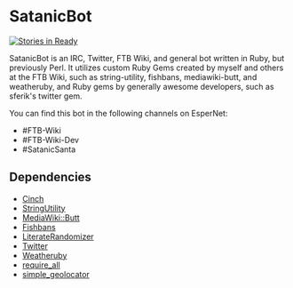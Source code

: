 # SatanicBot
[![Stories in Ready](https://badge.waffle.io/elifoster/SatanicBot.png?label=ready&title=Ready)](https://waffle.io/elifoster/SatanicBot)

SatanicBot is an IRC, Twitter, FTB Wiki, and general bot written in Ruby, but previously Perl. It utilizes custom Ruby Gems created by myself and others at the FTB Wiki, such as string-utility, fishbans, mediawiki-butt, and weatheruby, and Ruby gems by generally awesome developers, such as sferik's twitter gem.

You can find this bot in the following channels on EsperNet:
* #FTB-Wiki
* #FTB-Wiki-Dev
* #SatanicSanta

## Dependencies
* [Cinch](https://github.com/cinchrb/cinch)
* [StringUtility](https://github.com/elifoster/String-Utility-Ruby)
* [MediaWiki::Butt](https://github.com/FTB-Gamepedia/MediaWiki-Butt-Ruby)
* [Fishbans](https://github.com/elifoster/fishbans-rb)
* [LiterateRandomizer](https://rubygems.org/gems/literate_randomizer)
* [Twitter](https://github.com/sferik/twitter)
* [Weatheruby](https://github.com/elifoster/weatheruby)
* [require_all](https://github.com/jarmo/require_all)
* [simple_geolocator](https://github.com/elifoster/simple_geolocator)
